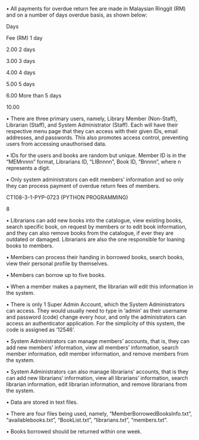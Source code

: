 • All payments for overdue return fee are made in Malaysian Ringgit (RM) and on a 
number of days overdue basis, as shown below: 
 
Days 
 
Fee (RM) 
1 day 
 
2.00 
2 days 
 
3.00 
3 days 
 
4.00 
4 days 
 
5.00 
5 days 
 
6.00 
More than 5 days 
 
10.00 
 
• There are three primary users, namely, Library Member (Non-Staff), Librarian (Staff), 
and System Administrator (Staff). Each will have their respective menu page that they 
can access with their given IDs, email addresses, and passwords. This also promotes 
access control, preventing users from accessing unauthorised data. 
 
• IDs for the users and books are random but unique. Member ID is in the “MEMnnnn” 
format, Librarians ID, “LIBnnnn”, Book ID, “Bnnnn”, where n represents a digit. 
 
 
• Only system administrators can edit members’ information and so only they can process 
payment of overdue return fees of members. 
 
CT108-3-1-PYP-0723 (PYTHON PROGRAMMING) 
 
8 
 
• Librarians can add new books into the catalogue, view existing books, search specific 
book, on request by members or to edit book information, and they can also remove 
books from the catalogue, if ever they are outdated or damaged. Librarians are also the 
one responsible for loaning books to members. 
 
• Members can process their handing in borrowed books, search books, view their 
personal profile by themselves. 
 
• Members can borrow up to five books. 
 
• When a member makes a payment, the librarian will edit this information in the system. 
 
• There is only 1 Super Admin Account, which the System Administrators can access. 
They would usually need to type in ‘admin’ as their username and password (code) 
change every hour, and only the administrators can access an authenticator application. 
For the simplicity of this system, the code is assigned as ‘12546’. 
 
• System Administrators can manage members’ accounts, that is, they can add new 
members’ information, view all members’ information, search member information, 
edit member information, and remove members from the system. 
 
• System Administrators can also manage librarians’ accounts, that is they can add new 
librarians’ information, view all librarians’ information, search librarian information, 
edit librarian information, and remove librarians from the system. 
 
 
• Data are stored in text files. 
 
• There are four files being used, namely, “MemberBorrowedBooksInfo.txt”, 
“availablebooks.txt”, “BookList.txt”, “librarians.txt”, “members.txt”. 
 
 
• Books borrowed should be returned within one week.
